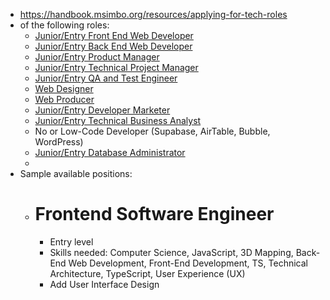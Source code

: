 - https://handbook.msimbo.org/resources/applying-for-tech-roles
- of the following roles:
	- [Junior/Entry Front End Web Developer](https://www.coursera.org/articles/front-end-developer)
	- [Junior/Entry Back End Web Developer](https://www.coursera.org/articles/back-end-developer)
	- [Junior/Entry Product Manager](https://craft.io/resources/knowledge-hub/the-role-of-the-junior-product-manager/)
	- [Junior/Entry Technical Project Manager](https://www.coursera.org/articles/technical-project-manager)
	- [Junior/Entry QA and Test Engineer](https://www.ziprecruiter.com/Career/Entry-Level-QA-Tester/What-Is-How-to-Become)
	- [Web Designer](https://www.interaction-design.org/literature/topics/web-design)
	- [Web Producer](https://www.zippia.com/web-producer-jobs/what-does-a-web-producer-do/)
	- [Junior/Entry Developer Marketer](https://www.jobhero.com/career-guides/interviews/prep/what-is-a-content-developer)
	- [Junior/Entry Technical Business Analyst](https://www.modernanalyst.com/Resources/Articles/tabid/115/ID/5235/What-Does-a-Technical-Business-analyst-do.aspx)
	- No or Low-Code Developer (Supabase, AirTable, Bubble, WordPress)
	- [Junior/Entry Database Administrator](https://www.ziprecruiter.com/Career/Entry-Level-Database-Administrator/What-Is-How-to-Become)
	-
- Sample available positions:
	- # Frontend Software Engineer
		- Entry level
		- Skills needed: Computer Science, JavaScript, 3D Mapping, Back-End Web Development, Front-End Development, TS, Technical Architecture, TypeScript, User Experience (UX)
		- Add
		  User Interface Design